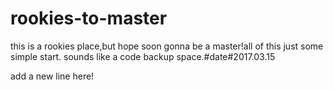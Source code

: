 # rookies-to-master
this is a rookies place,but hope soon gonna be a master!all of this just some simple start.
sounds like a code backup space.#date#2017.03.15

add a new line here!
